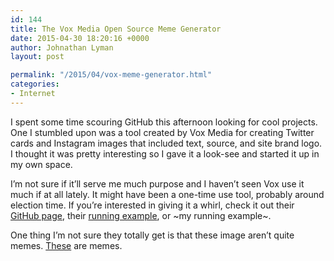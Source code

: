 ```yaml
---
id: 144
title: The Vox Media Open Source Meme Generator
date: 2015-04-30 18:20:16 +0000
author: Johnathan Lyman
layout: post

permalink: "/2015/04/vox-meme-generator.html"
categories:
- Internet
---
```

I spent some time scouring GitHub this afternoon looking for cool projects. One I stumbled upon was a tool created by Vox Media for creating Twitter cards and Instagram images that included text, source, and site brand logo. I thought it was pretty interesting so I gave it a look-see and started it up in my own space.

I’m not sure if it’ll serve me much purpose and I haven’t seen Vox use it much if at all lately. It might have been a one-time use tool, probably around election time. If you’re interested in giving it a whirl, check it out their [GitHub page][1], their [running example][2], or ~my running example~.

One thing I’m not sure they totally get is that these image aren’t quite memes. [These][4] are memes.

[1]: https://github.com/voxmedia/meme "Meme on Vox Media's GitHub page"
[2]: http://www.sbnation.com/a/meme
[4]: http://knowyourmeme.com